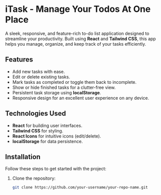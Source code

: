 # iTask - Manage Your Todos At One Place

A sleek, responsive, and feature-rich to-do list application designed to streamline your productivity. Built using **React** and **Tailwind CSS**, this app helps you manage, organize, and keep track of your tasks efficiently.

## Features

- Add new tasks with ease.
- Edit or delete existing tasks.
- Mark tasks as completed or toggle them back to incomplete.
- Show or hide finished tasks for a clutter-free view.
- Persistent task storage using **localStorage**.
- Responsive design for an excellent user experience on any device.

## Technologies Used

- **React** for building user interfaces.
- **Tailwind CSS** for styling.
- **React Icons** for intuitive icons (edit/delete).
- **localStorage** for data persistence.

## Installation

Follow these steps to get started with the project:

1. Clone the repository:
   ```bash
   git clone https://github.com/your-username/your-repo-name.git
